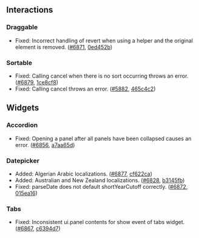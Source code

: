 <script>{
	"title": "jQuery UI 1.8.9 Changelog"
}</script>

## Interactions

### Draggable

* Fixed: Incorrect handling of revert when using a helper and the original element is removed. ([#6871](http://bugs.jqueryui.com/ticket/6871), [0ed452b](http://github.com/jquery/jquery-ui/commit/0ed452bf2581a83781c417dffe6ed4e3dbe2d676))

### Sortable

* Fixed: Calling cancel when there is no sort occurring throws an error. ([#6879](http://bugs.jqueryui.com/ticket/6879), [1ce8cf8](http://github.com/jquery/jquery-ui/commit/1ce8cf885f8f83b3c449629acb7124e31f4c71c3))
* Fixed: Calling cancel throws an error. ([#5882](http://bugs.jqueryui.com/ticket/5882), [465c4c2](http://github.com/jquery/jquery-ui/commit/465c4c2cbef33fc4491d862245180b6441875c15))

## Widgets

### Accordion

* Fixed: Opening a panel after all panels have been collapsed causes an error. ([#6856](http://bugs.jqueryui.com/ticket/6856), [a7aa65d](http://github.com/jquery/jquery-ui/commit/a7aa65d1fcbb21f6591985d05e147daa23df60d5))

### Datepicker

* Added: Algerian Arabic localizations. ([#6877](http://bugs.jqueryui.com/ticket/6877), [cf622ca](http://github.com/jquery/jquery-ui/commit/cf622cacd61238e2f5882e9988f47539a860c42e))
* Added: Australian and New Zealand localizations. ([#6828](http://bugs.jqueryui.com/ticket/6828), [b3145fb](http://github.com/jquery/jquery-ui/commit/b3145fb5bcfe6e8f283cb92cb368d094568e02ff))
* Fixed: parseDate does not default shortYearCutoff correctly. ([#6872](http://bugs.jqueryui.com/ticket/6872), [015ea16](http://github.com/jquery/jquery-ui/commit/015ea163d1995f5a3f42fd394d9db3abdc0fa16a))

### Tabs

* Fixed: Inconsistent ui.panel contents for show event of tabs widget. ([#6867](http://bugs.jqueryui.com/ticket/6867), [c6394d7](http://github.com/jquery/jquery-ui/commit/c6394d7afae12739a6302fd84cf15d7e7a2cc482))
